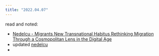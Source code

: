 ```yaml
---
title: "2022.04.07"
---
```


read and noted:
- [Nedelcu - Migrants New Transnational Habitus Rethinking Migration Through a Cosmopolitan Lens in the Digital Age](002.Literature%20Notes/Nedelcu%20-%20Migrants%20New%20Transnational%20Habitus%20Rethinking%20Migration%20Through%20a%20Cosmopolitan%20Lens%20in%20the%20Digital%20Age.md)
- updated [nedelcu](005.Authors/nedelcu.md)
- 